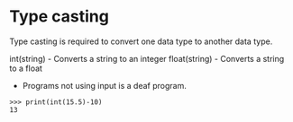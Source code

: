 # Type casting

Type casting is required to convert one data type to another data type.

int(string) - Converts a string to an integer
float(string) - Converts a string to a float

* Programs not using input is a deaf program.

```
>>> print(int(15.5)-10)
13
```